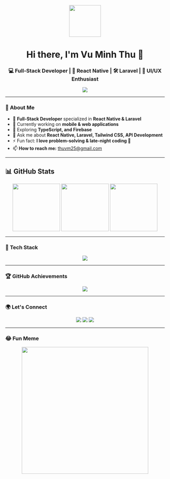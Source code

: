 
<!-- Banner GIF -->
<p align="center">
  <img src="https://media.giphy.com/media/hvRJCLFzcasrR4ia7z/giphy.gif" width="100">
</p>

<h1 align="center">Hi there, I'm Vu Minh Thu 👋</h1>
<h3 align="center">💻 Full-Stack Developer | 🚀 React Native | 🛠️ Laravel | 🎨 UI/UX Enthusiast</h3>

<!-- Typing SVG -->
<p align="center">
  <img src="https://readme-typing-svg.herokuapp.com?font=Fira+Code&pause=1000&color=38C2FF&width=435&lines=Full-Stack+Developer;React+Native+&+Laravel;Open+Source+Contributor;Passionate+about+Tech" />
</p>

---

### 🚀 **About Me**
- 💼 **Full-Stack Developer** specialized in **React Native & Laravel**
- 🔭 Currently working on **mobile & web applications**
- 🌱 Exploring **TypeScript, and Firebase**
- 💬 Ask me about **React Native, Laravel, Tailwind CSS, API Development**
- ⚡ Fun fact: **I love problem-solving & late-night coding 🌙**
- 📫 **How to reach me:** [thuvm25@gmail.com](mailto:thuvm25@gmail.com)  

---


## 📊 GitHub Stats  
<p align="center">
  <img src="https://github-readme-stats.vercel.app/api?username=XijianVu&show_icons=true&theme=tokyonight" height="150" />
  <img src="https://streak-stats.demolab.com?user=XijianVu&theme=tokyonight" height="150" />
  <img src="https://github-readme-stats.vercel.app/api/top-langs/?username=XijianVu&layout=compact&theme=tokyonight" height="150" />
</p>

---

### 🔧 **Tech Stack**
<p align="center">
  <img src="https://skillicons.dev/icons?i=react,tailwind,laravel,php,mysql,firebase,typescript,html,css,js,nodejs,express,git,github,vscode,docker,figma" />
</p>

---



### 🏆 **GitHub Achievements**
<p align="center">
  <img src="https://github-profile-trophy.vercel.app/?username=XijianVu&theme=tokyonight&no-frame=true&column=4" />
</p>

---

### 🌍 **Let's Connect**
<p align="center">
  <a href="https://www.linkedin.com/in/thu-vu-it/"><img src="https://img.shields.io/badge/LinkedIn-blue?style=for-the-badge&logo=linkedin" /></a>
  <a href="https://github.com/XijianVu"><img src="https://img.shields.io/badge/GitHub-gray?style=for-the-badge&logo=github" /></a>
  <a href="mailto:thuvm25@gmail.com"><img src="https://img.shields.io/badge/Email-red?style=for-the-badge&logo=gmail" /></a>
</p>

---

### 😂 **Fun Meme**
<p align="center">
  <img src="https://i.imgur.com/IvQeAtP.png" width="400">
</p>





<!--
**XijianVu/XijianVu** is a ✨ _special_ ✨ repository because its `README.md` (this file) appears on your GitHub profile.

Here are some ideas to get you started:

- 🔭 I’m currently working on ...
- 🌱 I’m currently learning ...
- 👯 I’m looking to collaborate on ...
- 🤔 I’m looking for help with ...
- 💬 Ask me about ...
- 📫 How to reach me: ...
- 😄 Pronouns: ...
- ⚡ Fun fact: ...
-->
